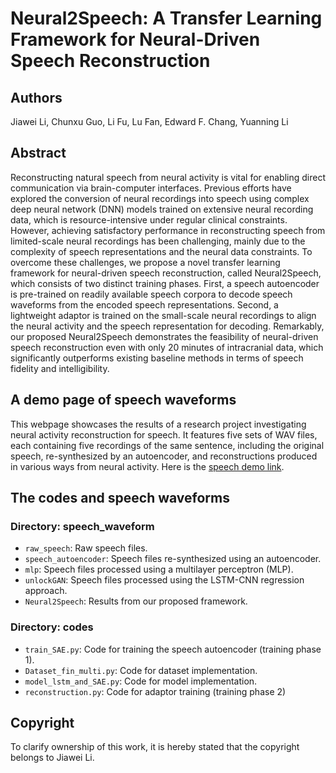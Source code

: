 # Neural2Speech: A Transfer Learning Framework for Neural-Driven Speech Reconstruction
## Authors
Jiawei Li, Chunxu Guo, Li Fu, Lu Fan, Edward F. Chang, Yuanning Li
## Abstract
Reconstructing natural speech from neural activity is vital for enabling direct communication via brain-computer interfaces. Previous efforts have explored the conversion of neural recordings into speech using complex deep neural network (DNN) models trained on extensive neural recording data, which is resource-intensive under regular clinical constraints. However, achieving satisfactory performance in reconstructing speech from limited-scale neural recordings has been challenging, mainly due to the complexity of speech representations and the neural data constraints. To overcome these challenges, we propose a novel transfer learning framework for neural-driven speech reconstruction, called Neural2Speech, which consists of two distinct training phases. First, a speech autoencoder is pre-trained on readily available speech corpora to decode speech waveforms from the encoded speech representations. Second, a lightweight adaptor is trained on the small-scale neural recordings to align the neural activity and the speech representation for decoding. Remarkably, our proposed Neural2Speech demonstrates the feasibility of neural-driven speech reconstruction even with only 20 minutes of intracranial data, which significantly outperforms existing baseline methods in terms of speech fidelity and intelligibility.

## A demo page of speech waveforms
This webpage showcases the results of a research project investigating neural activity reconstruction for speech. It features five sets of WAV files, each containing five recordings of the same sentence, including the original speech, re-synthesized by an autoencoder, and reconstructions produced in various ways from neural activity.
Here is the [speech demo link](https://cctn-bci.github.io/Neural2Speech/).

## The codes and speech waveforms
### Directory: speech_waveform

- `raw_speech`: Raw speech files.
- `speech_autoencoder`: Speech files re-synthesized using an autoencoder.
- `mlp`: Speech files processed using a multilayer perceptron (MLP).
- `unlockGAN`: Speech files processed using the LSTM-CNN regression approach.
- `Neural2Speech`: Results from our proposed framework.

### Directory: codes

- `train_SAE.py`: Code for training the speech autoencoder (training phase 1).
- `Dataset_fin_multi.py`: Code for dataset implementation.
- `model_lstm_and_SAE.py`: Code for model implementation.
- `reconstruction.py`: Code for adaptor training (training phase 2)

## Copyright
To clarify ownership of this work, it is hereby stated that the copyright belongs to Jiawei Li.
